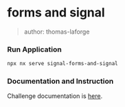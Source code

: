 # forms and signal

> author: thomas-laforge

### Run Application

```bash
npx nx serve signal-forms-and-signal
```

### Documentation and Instruction

Challenge documentation is [here](https://angular-challenges.vercel.app/challenges/signal/56-forms-and-signal/).
